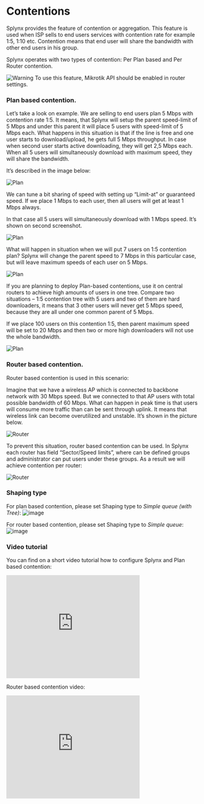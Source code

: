 Contentions
==========


Splynx provides the feature of contention or aggregation. This feature is used when ISP sells to end users services with contention rate for example 1:5, 1:10 etc. Contention means that end user will share the bandwidth with other end users in his group.

Splynx operates with two types of contention: Per Plan based and Per Router contention.

<icon class="image-icon">![Warning](warning.png)</icon> To use this feature, Mikrotik API should be enabled in router settings.

### Plan based contention.
Let’s take a look on example.
We are selling to end users plan 5 Mbps with contention rate 1:5. It means, that Splynx will setup the parent speed-limit of 5 Mbps and under this parent it will place 5 users with speed-limit of 5 Mbps each. What happens in this situation is that if the line is free and one user starts to download/upload, he gets full 5 Mbps throughput. In case when second user starts active downloading, they will get 2,5 Mbps each. When all 5 users will simultaneously download with maximum speed, they will share the bandwidth.

It’s described in the image below:

![Plan](1.png)


We can tune a bit sharing of speed with setting up “Limit-at” or guaranteed speed. If we place 1 Mbps to each user, then all users will get at least 1 Mbps always.

In that case all 5 users will simultaneously download with 1 Mbps speed. It’s shown on second screenshot.

![Plan](2.png)

What will happen in situation when we will put 7 users on 1:5 contention plan? Splynx will change the parent speed to 7 Mbps in this particular case, but will leave maximum speeds of each user on 5 Mbps.

![Plan](3.png)

If you are planning to deploy Plan-based contentions, use it on central routers to achieve high amounts of users in one tree. Compare two situations – 1:5 contention tree with 5 users and two of them are hard downloaders, it means that 3 other users will never get 5 Mbps speed, because they are all under one common parent of 5 Mbps.

If we place 100 users on this contention 1:5, then parent maximum speed will be set to 20 Mbps and then two or more high downloaders will not use the whole bandwidth.

![Plan](4.png)


### Router based contention.

Router based contention is used in this scenario:

Imagine that we have a wireless AP which is connected to backbone network with 30 Mbps speed. But we connected to that AP users with total possible bandwidth of 60 Mbps. What can happen in peak time is that users will consume more traffic than can be sent through uplink. It means that wireless link can become overutilized and unstable. It’s shown in the picture below.

![Router](5.png)


To prevent this situation, router based contention can be used. In Splynx each router has field “Sector/Speed limits”, where can be defined groups and administrator can put users under these groups. As a result we will achieve contention per router:

![Router](6.png)

### Shaping type

For plan based contention, please set Shaping type to *Simple queue (with Tree)*:
![image](7.png)

For router based contention, please set Shaping type to *Simple queue*:
![image](8.png)

### Video tutorial
You can find on a short video tutorial how to configure Splynx and Plan based contention:

<iframe frameborder=0 height=270 width=350 allowfullscreen src="https://www.youtube.com/embed/e2aOsfdBTYA?wmode=opaque">Video on youtube</iframe>

Router based contention video:

<iframe frameborder=0 height=270 width=350 allowfullscreen src="https://www.youtube.com/embed/XgSGhYad_Ik?wmode=opaque">Video on youtube</iframe>
